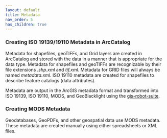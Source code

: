 ```yaml
---
layout: default
title: Metadata
nav_order: 5
has_children: true
---
```


### Creating ISO 19139/19110 Metadata in ArcCatalog

Metadata for shapefiles, geoTIFFs, and Grid layers are created in ArcCatalog and stored with the data in a manner that is appropriate for the data type. Metadata for shapefiles and geoTIFFs are recognizable by their file extensions _.shp.xml_ and _tif.xml_. Metadata for GRID files will always be named _metadata.xml_. ISO 19110 metadata are created for shapefiles to describe feature catalogs (data attributes). 

Metadata are output in the ArcGIS metadata format and transformed into ISO 19139, ISO 19110, MODS, and GeoBlacklight using the [gis-robot-suite](https://github.com/sul-dlss/gis-robot-suite/tree/master/robots).

### Creating MODS Metadata

Geodatabases, GeoPDFs, and other geospatial data use MODS metadata. These metadata are created manually using either spreadsheets or XML files.
